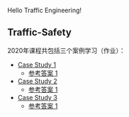 Hello Traffic Engineering!

## Traffic-Safety

2020年课程共包括三个案例学习（作业）：

* [Case Study 1](https://wwys.lanpw.com/iZqhS1lpec2b)
  - [参考答案 1](https://wwys.lanpw.com/iknkU1lpec5e)
* [Case Study 2](https://wwys.lanpw.com/itEvj1lpek3a)
  * [参考答案 1](https://wwys.lanpw.com/i0yOS1lpek4b)
* [Case Study 3](https://wwys.lanpw.com/il4gy1lpfrza)
  * [参考答案 1](https://wwys.lanpw.com/iLFss1lpfryj)
